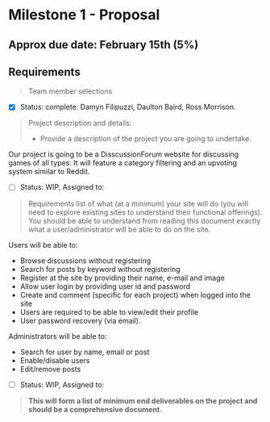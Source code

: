 # Milestone 1 - Proposal
## Approx due date: February 15th (5%)

## Requirements
> Team member selections

- [x] Status: complete. Damyn Filipuzzi, Daulton Baird, Ross Morrison. 

> Project description and details:
> - Provide a description of the project you are going to undertake.

Our project is going to be a DisscussionForum website for discussing games of all types. It will feature a category filtering and 
  an upvoting system similar to Reddit.

- [ ] Status: WIP, Assigned to: 

> Requirements list of what (at a minimum) your site will do (you will need to explore existing sites to understand their functional offerings). 
You should be able to understand from reading this document exactly what a user/administrator will be able to do on the site.
     

 
 Users will be able to:
  - Browse discussions without registering
  - Search for posts by keyword without registering
  - Register at the site by providing their name, e-mail and image
  - Allow user login by providing user id and password
  - Create and comment (specific for each project) when logged into the site
  - Users are required to be able to view/edit their profile
  - User password recovery (via email).

Administrators will be able to:
- Search for user by name, email or post
- Enable/disable users
- Edit/remove posts


- [ ] Status: WIP, Assigned to: 
 
 > **This will form a list of minimum end deliverables on the project and should be a comprehensive document.**
